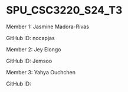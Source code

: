 # SPU_CSC3220_S24_T3

Member 1: Jasmine Madora-Rivas

GitHub ID: nocapjas

Member 2: Jey Elongo

GitHub ID: Jemsoo

Member 3: Yahya Ouchchen

GitHub ID:
